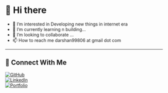 # 👋 Hi there  
- 👀 I’m interested in Developing new things in internet era  
- 🌱 I’m currently learning n building...  
- 💞️ I’m looking to collaborate ...  
- 📫 How to reach me darshan99806 at gmail dot com  

---

## 🌈 Connect With Me  
[![GitHub](https://img.shields.io/badge/GitHub-000?style=flat&logo=github)](https://github.com/Its-darshu)  
[![LinkedIn](https://img.shields.io/badge/LinkedIn-0077B5?style=flat&logo=linkedin)](https://www.linkedin.com/in/darshanjocky)  
[![Portfolio](https://img.shields.io/badge/Portfolio-333?style=flat&logo=vercel)](https://darsha.dev)  
